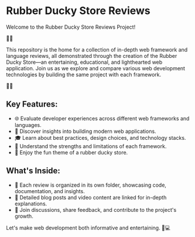 # Rubber Ducky Store Reviews

Welcome to the Rubber Ducky Store Reviews Project!

🦆🌟

This repository is the home for a collection of in-depth web framework and language reviews, all demonstrated through the creation of the Rubber Ducky Store—an entertaining, educational, and lighthearted web application. Join us as we explore and compare various web development technologies by building the same project with each framework.

🛒🔧

## Key Features:

- 🌐 Evaluate developer experiences across different web frameworks and languages.
- 🚀 Discover insights into building modern web applications.
- 🎓 Learn about best practices, design choices, and technology stacks.
- 🧐 Understand the strengths and limitations of each framework.
- 🌈 Enjoy the fun theme of a rubber ducky store.

## What's Inside:

- 📂 Each review is organized in its own folder, showcasing code, documentation, and insights.
- 📝 Detailed blog posts and video content are linked for in-depth explanations.
- 🤝 Join discussions, share feedback, and contribute to the project's growth.

Let's make web development both informative and entertaining. 🦆💻
